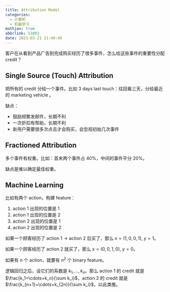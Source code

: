 ```yaml
---
title: Attribution Model
categories:
  - 计算机
  - 机器学习
mathjax: true
abbrlink: 53003
date: 2023-03-21 21:49:49
---
```


客户在从看到产品广告到完成购买经历了很多事件，怎么给这些事件的重要性分配 credit？

<!--more-->

## Single Source (Touch) Attribution

把所有的 credit 分给一个事件。比如 3 days last touch：往回看三天，分给最近的 marketing vehicle 。

缺点：

- 鼓励频繁发邮件，长期不利
- 一次折扣有帮助，长期不利
- 新用户需要很多次点击才会购买，会忽视初始几次事件

## Fractioned Attribution

多个事件有权重。比如：首末两个事件占 40%，中间的事件平分 20%。

缺点是难以确定最佳权重。

## Machine Learning

比如有两个 action，构建 feature：

1. action 1 出现的位置是 1
2. action 1 出现的位置是 2
3. action 2 出现的位置是 1
4. action 2 出现的位置是 2

如果一个顾客经历了 action 1 -> action 2 后买了，那么 $x=(1, 0, 0, 1),\ y=1$。

如果一个顾客经历了 action 2 就买了，那么 $x=(0, 0, 1, 0),\ y=0$。

如果有 $n$ 个 action，就要有 $n^2$ 个 binary feature。

逻辑回归之后，设它们的系数是 $k_1,\ldots,k_n$。那么 action 1 的 credit 就是 $\frac{k_1+\cdots+k_n}{\sum k_i}$，action 2 的 credit 就是 $\frac{k_{n+1}+\cdots+k_{2n}}{\sum k_i}$，以此类推。
